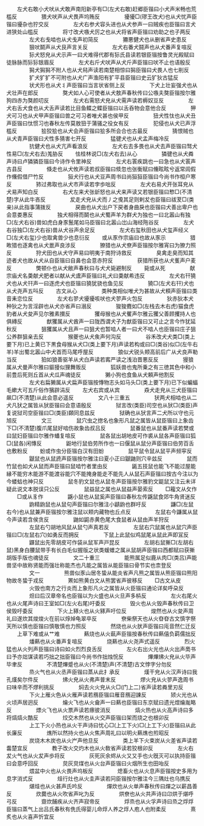 <!-- { "loadSidebar": true } -->
　　左犬右敢小犬吠从犬敢声南阳新亭有□(左犬右敢)赶郷臣锴曰小犬声米畅也荒槛反
　　
　　猥犬吠声从犬畏声坞贿反
　　
　　獶獶□(璆王改犬)也从犬忧声臣锴曰獶杂也狞交反
　　
　　左犬右参犬容头进也从犬参声一曰贼疾也臣锴曰言犬进狭处山槛反
　　
　　将寸改犬嗾犬厉之也从犬将省声臣锴曰劝助之也子两反
　　
　　左犬右戋啮也从犬戋声初简反
　　
　　狦悪健犬也从删省声史患反
　　
　　狠吠鬬声从犬艮声言关反
　　
　　左犬右番犬鬪声也从犬番声复喧反
　　
　　狋犬怒皃从犬示声一曰犬难得代郡有狋氏县读若银臣锴按鲁灵光殿赋曰徒脉脉而狋狋银眉反
　　
　　左犬右斤犬吠声从犬斤声臣锴曰吠不止也语殷反
　　
　　獡犬獡獡不附人也从犬舄声读若南楚相惊曰獡臣锴曰犬畏人也七削反
　　
　　犷犬犷犷不可附也从犬广声渔阳有犷平县臣锴曰史云犷狄古猛反
　　
　　状犬形也从犬丬声臣锴曰当言状省侧上反
　　
　　下犬上壮妄强犬也从犬壮声在郎反
　　
　　獒犬如人心可使者从犬敖声春秋传曰公嗾夫獒臣锴按尔雅狗四赤为獒颜叨反
　　
　　左犬右需怒犬皃从犬需声读若槈奴豆反
　　
　　左犬右舌犬食也从犬舌声读若比目鱼鲽之鲽臣锴曰以舌呑物会意他合反
　　
　　狎犬可习也从犬甲声臣锴曰兽之可习者唯犬甚也侯甲反
　　
　　狃犬性忲也从犬丑声臣锴曰忲惯习也春秋左传莫敖狃于蒲骚之役女有反
　　
　　犯侵也从犬已声浮槛反
　　
　　狯狡狯也从犬会声臣锴曰狯多所会合也古最反
　　
　　猜恨贼也从犬青声臣锴曰犬性多猜害七开反
　　
　　猛徤犬也从犬孟声梅冷反
　　
　　犺健犬也从犬亢声看浪反
　　
　　左犬右去多畏也从犬去声臣锴曰驽犬性易□(左犬右去)羗胁反
　　怯桂林说□(左犬右去)从心
　　
　　獜徤也从犬粦声诗曰卢獜獜臣锴曰今诗作令里神反
　　
　　左犬右瞏疾跳也一曰急也从犬瞏声古县反
　　
　　倏走也从犬攸声读若叔臣锴曰倐忽也张衡赋曰儵眩眩兮返常闾假作儵假借尸竹反
　　
　　狟犬行也从犬豆声周书曰尚狟狟臣锴曰今尚书作桓户寒反
　　
　　犻过弗取也从犬巿声读若孛歩咄反
　　
　　左犬右易犬开张耳皃从犬易声知白反
　　
　　右犬左来犬张龂怒也从犬来声读又若银臣锴曰慗□(不清楚)字从此牛吝反
　　
　　犮走犬皃从犬而丿之曵其足则剌犮也臣锴曰祓茇□(类亲)从此指事蒲拨反
　　
　　戻曲也从犬出户下戻者身曲戾也臣锴曰犬善出卑户也会意娄惠反
　　
　　独犬相得而鬬也从犬蜀声羊为群犬为独也一曰北嚣山有独□(左犬右谷)兽如虎白身豕鬛尾如马臣锴曰北嚣山岀山海经陁谷反
　　
　　左犬右谷独□(左犬右谷)兽从犬谷声余足反
　　
　　左犬右玺秋田也从犬玺声经义□(左犬右玺)少也取禽兽少也息衍反
　　或从豕作宗庙曰也故从豕示
　　
　　猎畋猎也逐禽也从犬巤声良涉反
　　
　　獠猎也从犬尞声臣锴按尔雅宵曰为獠力照反
　　
　　狩犬田也从犬守声易曰明夷于南狩诗救反
　　
　　臭禽走臭而知其迹者犬也故从犬从自臣锴曰自鼻也会意赤狩反
　　
　　获猎所获也从犬蒦声户麦反
　　
　　獘顿仆也从犬敝声春秋曰与犬犬毙避制反
　　毙或从死
　　
　　献宗庙犬名羮献犬肥者以献从犬鬳声臣锴曰礼犬曰羮献希违反
　　
　　左犬右幵獟犬也从犬幵声一曰逐虎犬也臣锴曰獟犹骁也鱼见反
　　
　　獟□(左犬右幵)犬也从犬尧声五呌反
　　古文从心
　　
　　类种类相似唯犬为甚故从犬頪声臣锴曰类音耒恋位反
　　
　　左犬右翏犬獶獶咳吠也犬翏声火包反
　　
　　狄赤狄本犬种狄之为言淫辟也从犬亦省声曰溺反
　　
　　狻狻麑如□(左栈去木右虎)猫食虎豹者从犬夋声见尔雅素攅反
　　
　　玃母猴也从犬矍声尔雅云玃父善顾攫持人也俱縳反
　　
　　猷玃属从犬酋声一曰陇西谓犬子为猷臣锴曰又可止之言今怍犹延秋反
　　
　　狙玃属从犬且声一曰狙犬也暂啮人者一曰犬不啮人也臣锴曰庄子狙公养群狙亲去反
　　
　　猴夔也从犬矦声何沟反
　　
　　谷禾改犬犬类□(类上要下月)已上黄已下黒食母猴从犬□(类上要下月)声读若构或曰□(类谷)似□(左牛右羊)羊出蜀北嚣山中犬首而马尾呼屋反
　　
　　狼似犬锐头颊高前后广从犬良声勒当反
　　
　　狛如狼善驱羊从犬白声读若寗严读之浅泊晋悪反反
　　
　　獌狼属从犬曼声尔雅曰貙獌似狸舞贩反
　　
　　狐妖兽也鬼所乗之有三徳其色中和小前豊后死则丘首从犬瓜声魂徒反
　　
　　獭小狗也食鱼从犬頼声他割反
　　
　　左犬右扁獭属从犬扁声臣锴按慱物志头如马头□(类上要下月)已下似蝙蝠毛嫰大可五斤俗作獱辟涓反
　　左犬右宾或从宾
　　
　　猋犬走皃从三犬臣锴曰飙□(不清楚)从此会意必遥反
　　
　　文八十三重五
　　
　　犾两犬相啮也从二犬凡犾之属皆从犾臣锴曰会意语殷反
　　
　　狱言改(类臣)司空也从犾□(类臣)声复说狱司空臣锴曰□(类臣)頥同息兹反
　　
　　狱确也从犾言声二犬所以守也元旭反
　　
　　文三
　　
　　鼠穴虫之揔名也象形凡鼠之属皆从鼠臣锴曰上象齿下□(不清楚)腹爪尾鼠好啮伤故象齿叔吕反
　　
　　鼠番鼠也从鼠番声读若樊或曰鼠妇臣锴曰尔雅作蟠复喧反
　　
　　鼠各鼠出胡地皮可作裘从鼠各声臣锴曰狐□(鼠各)闲慱反
　　
　　鼢地行鼠伯劳所作也一曰偃鼠从鼠分声臣锴曰伯劳百舌也敷粉反
　　蚡或作虫分臣锴白汉有田蚡
　　
　　鼠平鼠令鼠从鼠平声频寜反
　　
　　鼶鼠也从鼠虒声臣锴按尔雅注曰夏小正曰鼶鼬则穴辛兹反
　　
　　鼠而竹鼠也如犬从鼠而声臣锴曰鼠啮竹者里由反
　　
　　鼫五技鼠也能飞不能过屋能縁不能穷木能游不能渡谷能穴不能掩身能走不能先人从鼠石声臣锴曰按古今注以为今蝼蛄也神只反
　　
　　鼠冬豹文鼠也从鼠冬声臣锴按尔雅豹文鼮鼠又注云未详疑此说文本脱误只公反
　　
　　鼠益鼠之属也从鼠益声晏索反
　　□籕文从攵作
　　□或从豸作
　　
　　鼷小鼠也从鼠奚声臣锴曰春秋左传鼷鼠食郊牛角贤迷反
　　
　　鼩精鼩鼠也从鼠句声臣锴曰尔雅注小鼱鼩也群吁反
　　
　　鼸□(左鼠右今)也从鼠兼声臣锴按尔雅注鼠以颊内藏物也丘点反
　　
　　左鼠右今鼸属从鼠今声读若含侯贪反
　　
　　鼬如鼦赤黄色尾大食鼠者从鼠由声羊狩反
　　
　　左鼠右勺胡地风鼠从鼠勺声真若反
　　
　　左鼠右穴鼠属也从鼠穴声臣锴曰□(左鼠右穴)如勇反而拥反
　　
　　下鼠上此鼠似鸡鼠尾从鼠此声即冝反
　　
　　鼲鼠出先零胡皮可作袋从鼠军声戸昆反
　　
　　左胡右鼠獑□(左胡右鼠)黑身白腰鼠带手有长白毛似握版之状类蝯蜼之属从鼠胡声臣锴曰西都赋曰获獑胡版手版也魂徒反
　　
　　文二十重三
　　
　　能熊属足似鹿从肉□(类吕)声能兽坚中故称贤能而强壮称能杰也凡能之属皆从能臣锴曰骨节实也柰登反
　　
　　文一
　　
　　熊兽似豕山居冬蛰从能炎省声凡熊之属皆从熊臣锴曰熊阳物故冬蛰于戎反
　　
　　罴如熊黄白文从熊罢省声彼移反
　　□古文从皮
　　
　　火毁也南方之行炎而上象形凡火之属皆从火臣锴曰通论详矣呼朶反
　　
　　炟曰后汉章帝名也臣锴以为火盛也从火旦声多枿反
　　
　　左火右尾火也从火尾声诗曰王室如□(左火右尾)吁委反
　　
　　毁火也从火毁声春秋传曰卫侯毁吁委反
　　
　　下火上豩火也从火豩声吁位反
　　
　　焌然也从火夋声周礼曰遂炊其焌焌火在前以焞焯龟翠卒反
　　
　　尞柴祭天也从火昚昚古文慎字祭天所以慎也臣锴曰慎敬慎也力照反
　　
　　然烧也从火肰声臣锴曰庉音然仁迁反
　　上草下难或从艹难
　　
　　爇烧也从火蓻声臣锴按春秋传曰爇僖负羁儒拙反
　　
　　燔爇也从火番声复喧反
　　
　　烧爇也从火尧声式遥反
　　
　　烈火猛也从火列声臣锴曰诗曰如火烈烈良舌反
　　
　　左火右出火光也从火出声啇书曰予亦炪谋读若巧拙之拙臣锴曰今尚书作拙烛恱反
　　
　　熚熚炥火皃从火毕声毕聿反
　　
　　不清楚熚蹙也从火(不清楚)声(不清楚)古文悖字分勿反
　　
　　烝火气也从火丞声臣锴曰蒸从此扌承反
　　
　　熯干皃从火汉声诗曰我孔熯矣尔件反
　　
　　炥火皃从火弗声普末反
　　
　　熮火皃从火翏声逸周书曰味辛而不熮利挑反
　　
　　焖去火火皃从火□(门上二)省声读若粦里刃反
　　
　　下火上雁火色从火雁声读若鴈臣锴曰雁音鴈迎諌反
　　
　　颎火光也从火顷声居迥反
　　
　　爚火飞也从火龠声一曰爇也臣锴曰东京赋曰遗光煜爚胤略反
　　
　　熛火飞也从火票声读若瘭彼消反
　　
　　熇火热也从火高声诗曰多将熇熇火酷反
　　
　　烄交木然也从火交声臣锴曰架而烧之也根卯反
　　
　　上工下火小热也从火干声诗曰忧心□(上工下火)□(上工下火)臣锴曰从此长廉反
　　
　　燋所以然持火也从火焦声周礼曰以明火爇燋也煎昭反
　　
　　炭烧木木炭也从火屵声他旦反
　　
　　类上羊下火束炭从火差省声读若齹楚宜反
　　
　　教子改火交灼木也从火敎省声读若狡根卯反
　　
　　左火右犮火气也从火犮声歩将反
　　
　　灰死灰余烬从火又又手也火旣灭可以执持臣锴曰会意呼回反
　　
　　炱灰炱煤也从火台声臣锴曰火烟所生也田咍反
　　
　　煨盆中火也从火畏声坞板反
　　
　　熄畜火也从火息声臣锴按史多用为息字消式反
　　
　　烓行灶也从火圭声读若冋臣锴按尔雅注今三隅灶也乌携反
　　
　　煁烓也从火甚声氏吟反
　　
　　燀炊也从火单声春秋传曰燀之以薪昌善反
　　
　　炊爨也从火吹省声叱为反
　　
　　烘尞也从火共声诗曰卬烘于煁呼弓反
　　
　　齌炊餔疾从火齐声寂帝反
　　
　　烰烝也从火孚声诗曰烝之烰烰臣锴曰蒸气上出吕氏春秋有侁氏得婴儿命烰人养之烰人庖人也附柔反
　　
　　熹炙也从火喜声忻宜反
　　
